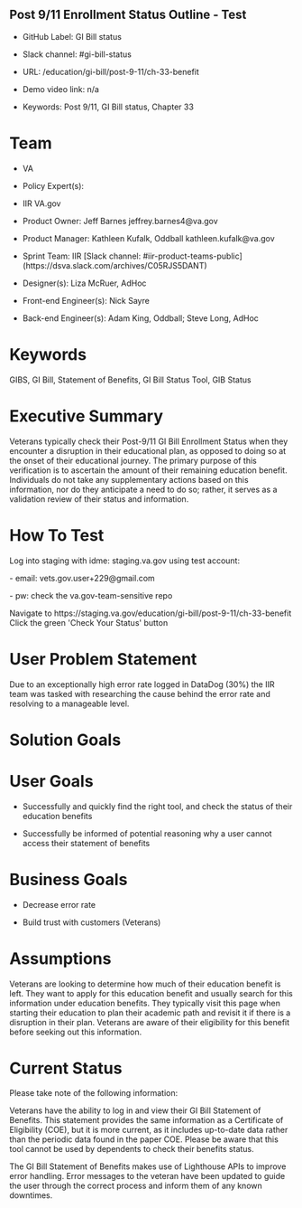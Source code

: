 ## Post 9/11 Enrollment Status Outline - Test

- GitHub Label: GI Bill status

* Slack channel: #gi-bill-status

- URL: /education/gi-bill/post-9-11/ch-33-benefit

* Demo video link: n/a

- Keywords: Post 9/11, GI Bill status, Chapter 33


# Team

- VA

* Policy Expert(s): 

- IIR VA.gov

* Product Owner: Jeff Barnes jeffrey.barnes4\@va.gov

- Product Manager: Kathleen Kufalk, Oddball kathleen.kufalk\@va.gov

* Sprint Team: IIR \[Slack channel: #iir-product-teams-public]\(https\://dsva.slack.com/archives/C05RJS5DANT)

- Designer(s): Liza McRuer, AdHoc

* Front-end Engineer(s): Nick Sayre

- Back-end Engineer(s): Adam King, Oddball; Steve Long, AdHoc


# Keywords

GIBS, GI Bill, Statement of Benefits, GI Bill Status Tool, GIB Status


# Executive Summary

Veterans typically check their Post-9/11 GI Bill Enrollment Status when they encounter a disruption in their educational plan, as opposed to doing so at the onset of their educational journey. The primary purpose of this verification is to ascertain the amount of their remaining education benefit. Individuals do not take any supplementary actions based on this information, nor do they anticipate a need to do so; rather, it serves as a validation review of their status and information.


# How To Test

Log into staging with idme: staging.va.gov using test account:

\- email: vets.gov.user+229\@gmail.com

\- pw: check the va.gov-team-sensitive repo

Navigate to https\://staging.va.gov/education/gi-bill/post-9-11/ch-33-benefit Click the green 'Check Your Status' button


# User Problem Statement

Due to an exceptionally high error rate logged in DataDog (30%) the IIR team was tasked with researching the cause behind the error rate and resolving to a manageable level.


# Solution Goals

# User Goals

- Successfully and quickly find the right tool, and check the status of their education benefits

* Successfully be informed of potential reasoning why a user cannot access their statement of benefits


# Business Goals

- Decrease error rate

* Build trust with customers (Veterans)


# Assumptions

Veterans are looking to determine how much of their education benefit is left. They want to apply for this education benefit and usually search for this information under education benefits. They typically visit this page when starting their education to plan their academic path and revisit it if there is a disruption in their plan. Veterans are aware of their eligibility for this benefit before seeking out this information.


# Current Status

Please take note of the following information:

Veterans have the ability to log in and view their GI Bill Statement of Benefits. This statement provides the same information as a Certificate of Eligibility (COE), but it is more current, as it includes up-to-date data rather than the periodic data found in the paper COE. Please be aware that this tool cannot be used by dependents to check their benefits status.

The GI Bill Statement of Benefits makes use of Lighthouse APIs to improve error handling. Error messages to the veteran have been updated to guide the user through the correct process and inform them of any known downtimes.
